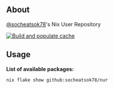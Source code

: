 ## About

[@socheatsok78](https://github.com/socheatsok78)'s Nix User Repository

[![Build and populate cache](https://github.com/socheatsok78/nur/actions/workflows/build.yml/badge.svg)](https://github.com/socheatsok78/nur/actions/workflows/build.yml)

## Usage

**List of available packages:**

```bash
nix flake show github:socheatsok78/nur
```
